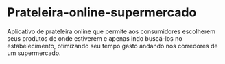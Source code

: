 # Prateleira-online-supermercado

Aplicativo de prateleira online que permite aos consumidores escolherem seus produtos de onde estiverem e apenas indo buscá-los no estabelecimento, otimizando seu tempo gasto andando nos corredores de um supermercado.
